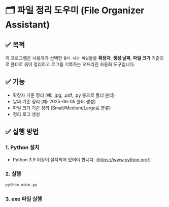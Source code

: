 # 🗂 파일 정리 도우미 (File Organizer Assistant)

## ✅ 목적
이 프로그램은 사용자가 선택한 `폴더 내의 파일`들을 **확장자**, **생성 날짜**, **파일 크기** 기준으로 폴더로 묶어 정리하고 로그를 기록하는 오프라인 자동화 도구입니다.

## ✅ 기능
- 확장자 기준 정리 (예: .jpg, .pdf, .py 등으로 폴더 분리)
- 날짜 기준 정리 (예: 2025-06-05 폴더 생성)
- 파일 크기 기준 정리 (Small/Medium/Large로 분류)
- 정리 로그 생성

## ✅ 실행 방법
### 1. Python 설치
- Python 3.9 이상이 설치되어 있어야 합니다. (https://www.python.org/)

### 2. 실행
```bash
python main.py
```
### 3. exe 파일 실행 
